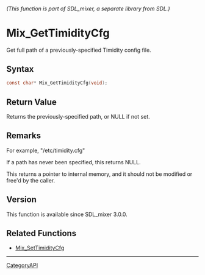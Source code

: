 ###### (This function is part of SDL_mixer, a separate library from SDL.)
# Mix_GetTimidityCfg

Get full path of a previously-specified Timidity config file.

## Syntax

```c
const char* Mix_GetTimidityCfg(void);

```

## Return Value

Returns the previously-specified path, or NULL if not set.

## Remarks

For example, "/etc/timidity.cfg"

If a path has never been specified, this returns NULL.

This returns a pointer to internal memory, and it should not be modified or
free'd by the caller.

## Version

This function is available since SDL_mixer 3.0.0.

## Related Functions

* [Mix_SetTimidityCfg](Mix_SetTimidityCfg)

----
[CategoryAPI](CategoryAPI)

